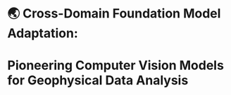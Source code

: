 # 🌏 Cross-Domain Foundation Model Adaptation: 
# Pioneering Computer Vision Models for Geophysical Data Analysis
